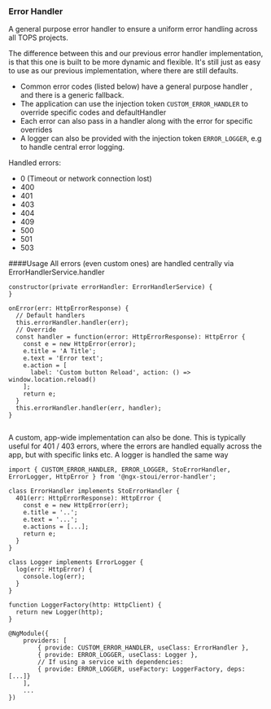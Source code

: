 ### Error Handler
A general purpose error handler to ensure a uniform error handling across all TOPS projects.

The difference between this and our previous error handler implementation, is that this one is built to be more dynamic and flexible.
It's still just as easy to use as our previous implementation, where there are still defaults.

* Common error codes (listed below) have a general purpose handler , and there is a generic fallback.
* The application can use the injection token `CUSTOM_ERROR_HANDLER` to override specific codes and defaultHandler
* Each error can also pass in a handler along with the error for specific overrides
* A logger can also be provided with the injection token `ERROR_LOGGER`, e.g to handle central error logging.

Handled errors:
* 0 (Timeout or network connection lost)
* 400
* 401
* 403
* 404
* 409
* 500
* 501
* 503

####Usage 
All errors (even custom ones) are handled centrally via ErrorHandlerService.handler  

```
constructor(private errorHandler: ErrorHandlerService) {
}

onError(err: HttpErrorResponse) {
  // Default handlers
  this.errorHandler.handler(err);
  // Override
  const handler = function(error: HttpErrorResponse): HttpError {
    const e = new HttpError(error);
    e.title = 'A Title';
    e.text = 'Error text';
    e.action = [
      label: 'Custom button Reload', action: () => window.location.reload()
    ];
    return e;
  }
  this.errorHandler.handler(err, handler);
}
      
```

A custom, app-wide implementation can also be done. This is typically useful for 401 / 403 errors, where the errors are handled equally across the app, but with specific links etc.
A logger is handled the same way
```
import { CUSTOM_ERROR_HANDLER, ERROR_LOGGER, StoErrorHandler, ErrorLogger, HttpError } from '@ngx-stoui/error-handler';

class ErrorHandler implements StoErrorHandler {
  401(err: HttpErrorResponse): HttpError {
    const e = new HttpError(err);
    e.title = '..';
    e.text = '...';
    e.actions = [...];
    return e;
  }
}

class Logger implements ErrorLogger {
  log(err: HttpError) {
    console.log(err);
  }
}

function LoggerFactory(http: HttpClient) {
  return new Logger(http);
}

@NgModule({
    providers: [
        { provide: CUSTOM_ERROR_HANDLER, useClass: ErrorHandler },
        { provide: ERROR_LOGGER, useClass: Logger },
        // If using a service with dependencies:
        { provide: ERROR_LOGGER, useFactory: LoggerFactory, deps: [...]}
    ],
    ...
})
```
